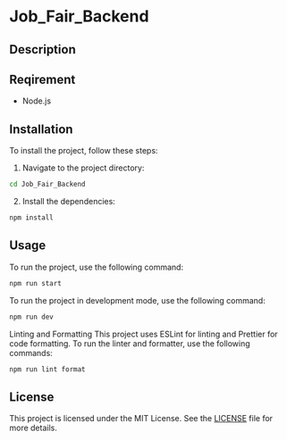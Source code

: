 # Job_Fair_Backend

## Description

## Reqirement

- Node.js

## Installation

To install the project, follow these steps:

1. Navigate to the project directory:

```bash
cd Job_Fair_Backend
```

2. Install the dependencies:

```bash
npm install
```

## Usage

To run the project, use the following command:

```bash
npm run start
```

To run the project in development mode, use the following command:

```bash
npm run dev
```

Linting and Formatting
This project uses ESLint for linting and Prettier for code formatting. To run the linter and formatter, use the following commands:

```bash
npm run lint format
```

## License

This project is licensed under the MIT License. See the [LICENSE](https://github.com/MoosaTae/Job_Fair_Backend/blob/main/LICENSE) file for more details.
